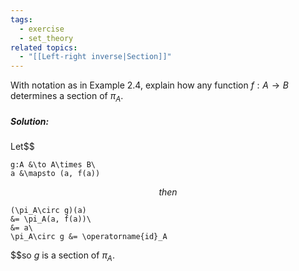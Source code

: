```yaml
---
tags:
  - exercise
  - set_theory
related topics:
  - "[[Left-right inverse|Section]]"
---
```

With notation as in Example 2.4, explain how any function $f : A → B$ determines a section of $\pi_A$.
##### Solution:
Let$$

	g:A &\to A\times B\
	a &\mapsto (a, f(a))

$$then$$

	(\pi_A\circ g)(a)
	&= \pi_A(a, f(a))\
	&= a\
	\pi_A\circ g &= \operatorname{id}_A

$$so $g$ is a section of $\pi_A$.
